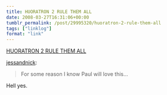 ```yaml
---
title: HUORATRON 2 RULE THEM ALL
date: 2008-03-27T16:31:06+00:00
tumblr_permalink: /post/29995320/huoratron-2-rule-them-all
tags: ["linklog"]
format: "link"
---
```


[HUORATRON 2 RULE THEM ALL][1]

<a href="http://tumblr.nickandjess.co.uk/post/29971101">jessandnick</a>:

> For some reason I know Paul will love this…

Hell yes.

[1]: http://www.huoratron.com/
